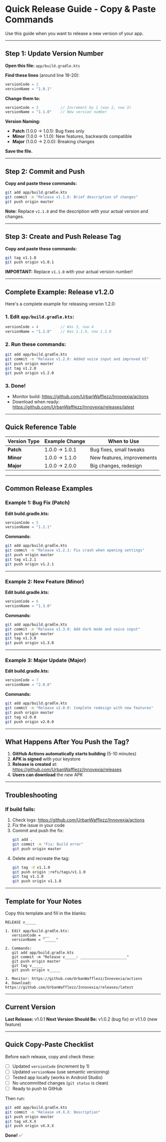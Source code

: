 # Quick Release Guide - Copy & Paste Commands

Use this guide when you want to release a new version of your app.

---

## Step 1: Update Version Number

**Open this file:** `app/build.gradle.kts`

**Find these lines** (around line 19-20):
```kotlin
versionCode = 2
versionName = "1.0.1"
```

**Change them to:**
```kotlin
versionCode = 3          // Increment by 1 (was 2, now 3)
versionName = "1.1.0"    // New version number
```

**Version Naming:**
- **Patch** (1.0.0 → 1.0.1): Bug fixes only
- **Minor** (1.0.0 → 1.1.0): New features, backwards compatible
- **Major** (1.0.0 → 2.0.0): Breaking changes

**Save the file.**

---

## Step 2: Commit and Push

**Copy and paste these commands:**

```bash
git add app/build.gradle.kts
git commit -m "Release v1.1.0: Brief description of changes"
git push origin master
```

**Note:** Replace `v1.1.0` and the description with your actual version and changes.

---

## Step 3: Create and Push Release Tag

**Copy and paste these commands:**

```bash
git tag v1.1.0
git push origin v1.0.1
```

**IMPORTANT:** Replace `v1.1.0` with your actual version number!

---

## Complete Example: Release v1.2.0

Here's a complete example for releasing version 1.2.0:

### 1. Edit `app/build.gradle.kts`:
```kotlin
versionCode = 4          // Was 3, now 4
versionName = "1.2.0"    // Was 1.1.0, now 1.2.0
```

### 2. Run these commands:
```bash
git add app/build.gradle.kts
git commit -m "Release v1.2.0: Added voice input and improved UI"
git push origin master
git tag v1.2.0
git push origin v1.2.0
```

### 3. Done!
- Monitor build: https://github.com/UrbanWafflezz/Innovexia/actions
- Download when ready: https://github.com/UrbanWafflezz/Innovexia/releases/latest

---

## Quick Reference Table

| Version Type | Example Change | When to Use |
|--------------|---------------|-------------|
| **Patch** | 1.0.0 → 1.0.1 | Bug fixes, small tweaks |
| **Minor** | 1.0.0 → 1.1.0 | New features, improvements |
| **Major** | 1.0.0 → 2.0.0 | Big changes, redesign |

---

## Common Release Examples

### Example 1: Bug Fix (Patch)

**Edit build.gradle.kts:**
```kotlin
versionCode = 5
versionName = "1.2.1"
```

**Commands:**
```bash
git add app/build.gradle.kts
git commit -m "Release v1.2.1: Fix crash when opening settings"
git push origin master
git tag v1.2.1
git push origin v1.2.1
```

---

### Example 2: New Feature (Minor)

**Edit build.gradle.kts:**
```kotlin
versionCode = 6
versionName = "1.3.0"
```

**Commands:**
```bash
git add app/build.gradle.kts
git commit -m "Release v1.3.0: Add dark mode and voice input"
git push origin master
git tag v1.3.0
git push origin v1.3.0
```

---

### Example 3: Major Update (Major)

**Edit build.gradle.kts:**
```kotlin
versionCode = 7
versionName = "2.0.0"
```

**Commands:**
```bash
git add app/build.gradle.kts
git commit -m "Release v2.0.0: Complete redesign with new features"
git push origin master
git tag v2.0.0
git push origin v2.0.0
```

---

## What Happens After You Push the Tag?

1. **GitHub Actions automatically starts building** (5-10 minutes)
2. **APK is signed** with your keystore
3. **Release is created** at: https://github.com/UrbanWafflezz/Innovexia/releases
4. **Users can download** the new APK

---

## Troubleshooting

### If build fails:

1. Check logs: https://github.com/UrbanWafflezz/Innovexia/actions
2. Fix the issue in your code
3. Commit and push the fix:
   ```bash
   git add .
   git commit -m "Fix: Build error"
   git push origin master
   ```
4. Delete and recreate the tag:
   ```bash
   git tag -d v1.1.0
   git push origin :refs/tags/v1.1.0
   git tag v1.1.0
   git push origin v1.1.0
   ```

---

## Template for Your Notes

Copy this template and fill in the blanks:

```
RELEASE v_____

1. Edit app/build.gradle.kts:
   versionCode = ___
   versionName = "_____"

2. Commands:
   git add app/build.gradle.kts
   git commit -m "Release v_____: _____________________"
   git push origin master
   git tag v_____
   git push origin v_____

3. Monitor: https://github.com/UrbanWafflezz/Innovexia/actions
4. Download: https://github.com/UrbanWafflezz/Innovexia/releases/latest
```

---

## Current Version

**Last Release:** v1.0.1
**Next Version Should Be:** v1.0.2 (bug fix) or v1.1.0 (new feature)

---

## Quick Copy-Paste Checklist

Before each release, copy and check these:

- [ ] Updated `versionCode` (increment by 1)
- [ ] Updated `versionName` (use semantic versioning)
- [ ] Tested app locally (works in Android Studio)
- [ ] No uncommitted changes (`git status` is clean)
- [ ] Ready to push to GitHub

Then run:
```bash
git add app/build.gradle.kts
git commit -m "Release vX.X.X: Description"
git push origin master
git tag vX.X.X
git push origin vX.X.X
```

**Done!** ✅
